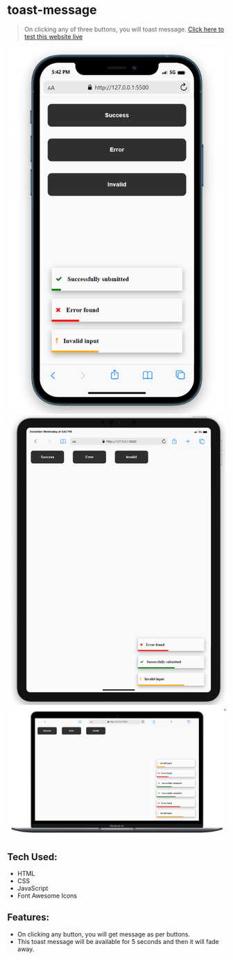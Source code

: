 # toast-message
> On clicking any of three buttons, you will toast message.
[Click here to test this website live]()

![Mobile view](/screenshots/1.png)
![Tablet view](/screenshots/2.png)
![Laptop view](/screenshots/3.png)

## Tech Used:
* HTML
* CSS
* JavaScript
* Font Awesome Icons

## Features:
* On clicking any button, you will get message as per buttons.
* This toast message will be available for 5 seconds and then it will fade away.